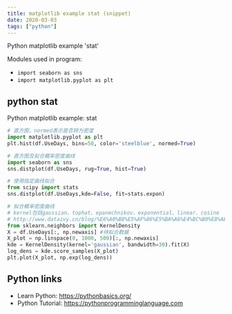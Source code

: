 ```yaml
---
title: matplotlib example stat (snippet)
date: 2020-03-03
tags: ["python"]
---
```

Python matplotlib example 'stat'


Modules used in program: 
* `import seaborn as sns`
* `import matplotlib.pyplot as plt`

## python stat

Python matplotlib example: stat

```python
# 直方图，normed表示是否转为密度
import matplotlib.pyplot as plt
plt.hist(df.UseDays, bins=50, color='steelblue', normed=True)

# 直方图及拟合概率密度曲线
import seaborn as sns
sns.distplot(df.UseDays, rug=True, hist=True)

# 使用指定曲线拟合
from scipy import stats
sns.distplot(df.UseDays,kde=False, fit=stats.expon)

# 拟合概率密度曲线
# kernel包括gaussian、tophat、epanechnikov、exponential、linear、cosine
# http://www.dataivy.cn/blog/%E6%A0%B8%E5%AF%86%E5%BA%A6%E4%BC%B0%E8%AE%A1kernel-density-estimation_kde/
from sklearn.neighbors import KernelDensity
X = df.UseDays[:, np.newaxis] #待拟合数据
X_plot = np.linspace(0, 1000, 500)[:, np.newaxis]
kde = KernelDensity(kernel='gaussian', bandwidth=30).fit(X)
log_dens = kde.score_samples(X_plot)
plt.plot(X_plot, np.exp(log_dens))


```

## Python links

- Learn Python: https://pythonbasics.org/
- Python Tutorial: https://pythonprogramminglanguage.com
